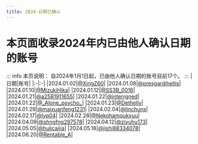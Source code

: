 ```yaml
---
title: 2024-日期已确认
---
```

# 本页面收录2024年内已由他人确认日期的账号
::: info 本页说明：
自2024年1月1日起，已由他人确认日期的账号目前17个。
:::
|日期|账号|
|:-|:-|
|2024.01.02|[@XingZ60](https://twitter.com/XingZ60)|
|2024.01.08|[@presgardihellis](https://twitter.com/presgardihellis)|
|2024.01.10|[@MizukiHika](https://twitter.com/MizukiHika)|
|2024.01.12|[@SS3B_0016](https://twitter.com/SS3B_0016)|
|2024.01.21|[@a2581911655](https://twitter.com/a2581911655)|
|2024.01.22|[@interrgned](https://twitter.com/interrgned)|
|2024.01.22|[@\_Alone_psycho_](https://twitter.com/_Alone_psycho_)|
|2024.01.23|[@Dethelly](https://twitter.com/Dethelly)|
|2024.01.29|[@maixuanfeng1231](https://twitter.com/maixuanfeng1231)|
|2024.02.04|[@linchuns](https://twitter.com/linchuns)|
|2024.02.17|[@lyp04](https://twitter.com/lyp04)|
|2024.02.28|[@Nekohamoukyuu](https://twitter.com/Nekohamoukyuu)|
|2024.04.09|[@shngfng297578](https://twitter.com/shngfng297578)|
|2024.04.12|[@ziyuhu173](https://twitter.com/ziyuhu173)|
|2024.05.05|[@hulicaijia](https://twitter.com/hulicaijia)|
|2024.05.18|[@jishi88334078](https://twitter.com/jishi88334078)|
|2024.06.20|[@Rentable_A](https://twitter.com/Rentable_A)|